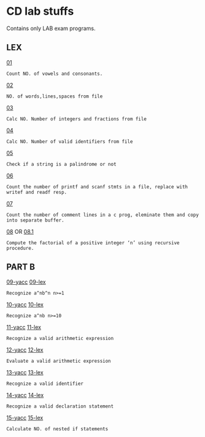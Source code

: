 # CD lab stuffs
Contains only LAB exam programs.


## LEX


[01](https://github.com/DroidFreak32/CompilerDesignLab/blob/master/lab/lex/p1/p1.lex)
	
	Count NO. of vowels and consonants.

[02](https://github.com/DroidFreak32/CompilerDesignLab/blob/master/lab/lex/p2/p2.lex)
	
	NO. of words,lines,spaces from file

[03](https://github.com/DroidFreak32/CompilerDesignLab/blob/master/lab/lex/p3/p3.lex)
	
	Calc NO. Number of integers and fractions from file

[04](https://github.com/DroidFreak32/CompilerDesignLab/blob/master/lab/lex/p4/p4.lex)
	
	Calc NO. Number of valid identifiers from file

[05](https://github.com/DroidFreak32/CompilerDesignLab/blob/master/lab/lex/p5.lex)
	
	Check if a string is a palindrome or not

[06](https://github.com/DroidFreak32/CompilerDesignLab/blob/master/lab/lex/p6/p6.lex)
	
	Count the number of printf and scanf stmts in a file, replace with writef and readf resp.

[07](https://github.com/DroidFreak32/CompilerDesignLab/blob/master/lab/lex/p7/p7.lex)
	
	Count the number of comment lines in a c prog, eleminate them and copy into separate buffer.

[08](https://github.com/DroidFreak32/CompilerDesignLab/blob/master/lab/lex/p8.lex) OR [08.1](https://github.com/DroidFreak32/CompilerDesignLab/blob/master/lab/lex/p8_2.lex)
	
	Compute the factorial of a positive integer ‘n’ using recursive procedure.

## PART B

[09-yacc](https://github.com/DroidFreak32/CompilerDesignLab/blob/master/lab/yacc/p09.yacc) [09-lex](https://github.com/DroidFreak32/CompilerDesignLab/blob/master/lab/yacc/p09.lex)
	
	Recognize a^nb^n n>=1

[10-yacc](https://github.com/DroidFreak32/CompilerDesignLab/blob/master/lab/yacc/p10.yacc) [10-lex](https://github.com/DroidFreak32/CompilerDesignLab/blob/master/lab/yacc/p10.lex)
	
	Recognize a^nb n>=10

[11-yacc](https://github.com/DroidFreak32/CompilerDesignLab/blob/master/lab/yacc/p11.yacc) [11-lex](https://github.com/DroidFreak32/CompilerDesignLab/blob/master/lab/yacc/p11.lex)
	
	Recognize a valid arithmetic expression

[12-yacc](https://github.com/DroidFreak32/CompilerDesignLab/blob/master/lab/yacc/p12.yacc) [12-lex](https://github.com/DroidFreak32/CompilerDesignLab/blob/master/lab/yacc/p12.lex)
	
	Evaluate a valid arithmetic expression

[13-yacc](https://github.com/DroidFreak32/CompilerDesignLab/blob/master/lab/yacc/p13.yacc) [13-lex](https://github.com/DroidFreak32/CompilerDesignLab/blob/master/lab/yacc/p13.lex)
	
	Recognize a valid identifier

[14-yacc](https://github.com/DroidFreak32/CompilerDesignLab/blob/master/lab/yacc/p14.yacc) [14-lex](https://github.com/DroidFreak32/CompilerDesignLab/blob/master/lab/yacc/p14.lex)
	
	Recognize a valid declaration statement

[15-yacc](https://github.com/DroidFreak32/CompilerDesignLab/blob/master/lab/yacc/p15.yacc) [15-lex](https://github.com/DroidFreak32/CompilerDesignLab/blob/master/lab/yacc/p15.lex)
	
	Calculate NO. of nested if statements
